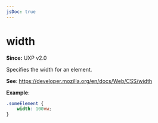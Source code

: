 ```yaml
---
jsDoc: true
---
```

# width

**Since:** UXP v2.0

Specifies the width for an element.

**See**: https://developer.mozilla.org/en/docs/Web/CSS/width

**Example**:

```css
.someElement {
    width: 100vw;
}
```

